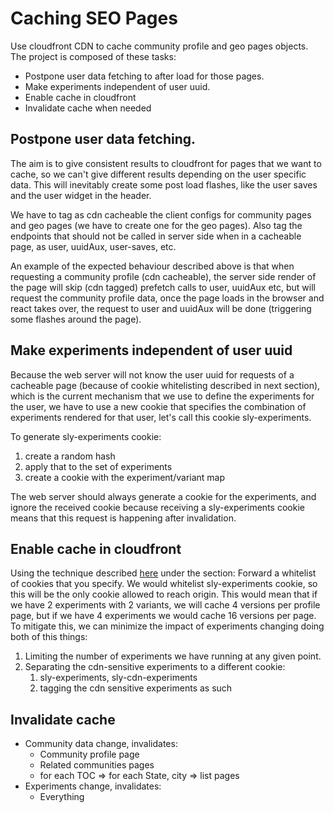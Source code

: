 # Caching SEO Pages

Use cloudfront CDN to cache community profile and geo pages objects. The project is composed of these tasks:

- Postpone user data fetching to after load for those pages.
- Make experiments independent of user uuid.
- Enable cache in cloudfront
- Invalidate cache when needed

## Postpone user data fetching.

The aim is to give consistent results to cloudfront for pages that we want to cache, so we can't give different results depending on the user specific data. This will inevitably create some post load flashes, like the user saves and the user widget in the header.

We have to tag as cdn cacheable the client configs for community pages and geo pages (we have to create one for the geo pages). Also tag the endpoints that should not be called in server side when in a cacheable page, as user, uuidAux, user-saves, etc. 

An example of the expected behaviour described above is that when requesting a community profile (cdn cacheable), the server side render of the page will skip (cdn tagged) prefetch calls to user, uuidAux etc, but will request the community profile data, once the page loads in the browser and react takes over, the request to user and uuidAux will be done (triggering some flashes around the page).

## Make experiments independent of user uuid

Because the web server will not know the user uuid for requests of a cacheable page (because of cookie whitelisting described in next section), which is the current mechanism that we use to define the experiments for the user, we have to use a new cookie that specifies the combination of experiments rendered for that user, let's call this cookie sly-experiments.

To generate sly-experiments cookie: 

1. create a random hash
2. apply that to the set of experiments
3. create a cookie with the experiment/variant map

The web server should always generate a cookie for the experiments, and ignore the received cookie because receiving a sly-experiments cookie means that this request is happening after invalidation.

## Enable cache in cloudfront

Using the technique described [here](https://docs.aws.amazon.com/AmazonCloudFront/latest/DeveloperGuide/Cookies.html) under the section: Forward a whitelist of cookies that you specify. We would whitelist sly-experiments cookie, so this will be the only cookie allowed to reach origin. This would mean that if we have 2 experiments with 2 variants, we will cache 4 versions per profile page, but if we have 4 experiments we would cache 16 versions per page. To mitigate this, we can minimize the impact of experiments changing doing both of this things: 

1. Limiting the number of experiments we have running at any given point.
2. Separating the cdn-sensitive experiments to a different cookie:
    1. sly-experiments, sly-cdn-experiments
    2. tagging the cdn sensitive experiments as such

## Invalidate cache

- Community data change, invalidates:
  - Community profile page 
  - Related communities pages
  - for each TOC => for each State, city => list pages
- Experiments change, invalidates:
  - Everything
